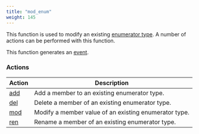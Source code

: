 ```yaml
---
title: "mod_enum"
weight: 145
---
```


This function is used to modify an existing [enumerator type](../../data-types/enum). A number of actions can be performed with this function.

This function generates an [event](../../overview/events).

### Actions

Action | Description
------ | -----------
[add](./add) | Add a member to an existing enumerator type.
[del](./del) | Delete a member of an existing enumerator type.
[mod](./mod) | Modify a member value of an existing enumerator type.
[ren](./ren) | Rename a member of an existing enumerator type.
